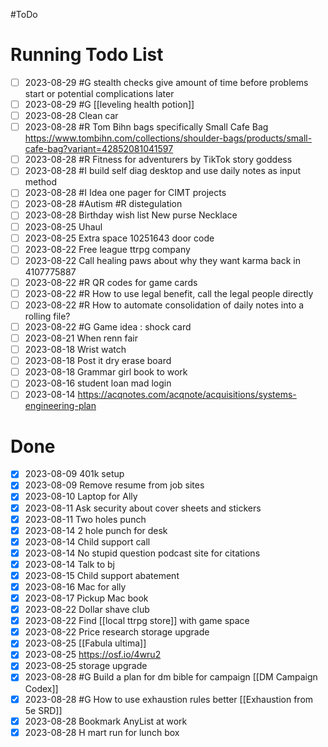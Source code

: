 #ToDo
# Running Todo List
- [ ] 2023-08-29 #G stealth checks give amount of time before problems start or potential complications later
- [ ] 2023-08-29 #G [[leveling health potion]]
- [ ] 2023-08-28 Clean car
- [ ] 2023-08-28 #R Tom Bihn bags specifically Small Cafe Bag https://www.tombihn.com/collections/shoulder-bags/products/small-cafe-bag?variant=42852081041597
- [ ] 2023-08-28 #R Fitness for adventurers by TikTok story goddess
- [ ] 2023-08-28 #I build self diag desktop and use daily notes as input method
- [ ] 2023-08-28 #I Idea one pager for CIMT projects
- [ ] 2023-08-28 #Autism #R distegulation
- [ ] 2023-08-28  Birthday wish list New purse Necklace
- [ ] 2023-08-25 Uhaul
- [ ] 2023-08-25 Extra space 10251643 door code
- [ ] 2023-08-22 Free league ttrpg company 
- [ ] 2023-08-22 Call healing paws about why they want karma back in 4107775887
- [ ] 2023-08-22 #R QR codes for game cards
- [ ] 2023-08-22 #R How to use legal benefit, call the legal people directly
- [ ] 2023-08-22 #R How to automate consolidation of daily notes into a rolling file?
- [ ] 2023-08-22 #G Game idea : shock card
- [ ] 2023-08-21 When renn fair
- [ ] 2023-08-18 Wrist watch 
- [ ] 2023-08-18 Post it dry erase board
- [ ] 2023-08-18 Grammar girl book to work 
- [ ] 2023-08-16 student loan mad login
- [ ] 2023-08-14 https://acqnotes.com/acqnote/acquisitions/systems-engineering-plan

# Done
- [x] 2023-08-09 401k setup
- [x] 2023-08-09 Remove resume from job sites
- [x] 2023-08-10 Laptop for Ally
- [x] 2023-08-11 Ask security about cover sheets and stickers
- [x] 2023-08-11 Two holes punch
- [x] 2023-08-14 2 hole punch for desk
- [x] 2023-08-14 Child support call
- [x] 2023-08-14 No stupid question podcast site for citations 
- [x] 2023-08-14 Talk to bj
- [x] 2023-08-15 Child support abatement 
- [x] 2023-08-16 Mac for ally
- [x] 2023-08-17 Pickup Mac book
- [x] 2023-08-22 Dollar shave club
- [x] 2023-08-22 Find [[local ttrpg store]] with game space 
- [x] 2023-08-22 Price research storage upgrade
- [x] 2023-08-25 [[Fabula ultima]]
- [x] 2023-08-25 https://osf.io/4wru2
- [x] 2023-08-25 storage upgrade
- [x] 2023-08-28 #G Build a plan for dm bible for campaign [[DM Campaign Codex]]
- [x] 2023-08-28 #G How to use exhaustion rules better [[Exhaustion from 5e SRD]]
- [x] 2023-08-28 Bookmark AnyList at work
- [x] 2023-08-28 H mart run for lunch box
